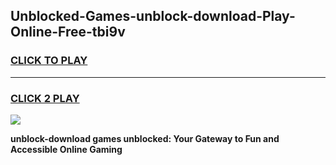 
## Unblocked-Games-unblock-download-Play-Online-Free-tbi9v
<h3>
<a href="https://premium76.site?title=unblock-download&ref=26A">CLICK TO PLAY</a></h3>
<hr>

<h3>
<a href="https://premium76.site?title=unblock-download&ref=26A">CLICK 2 PLAY</a>
  
</h3>

<a href="https://premium76.site?title=unblock-download&ref=26A"><img src="https://clearcache.store/games.png"></a>


**unblock-download games unblocked: Your Gateway to Fun and Accessible Online Gaming**
